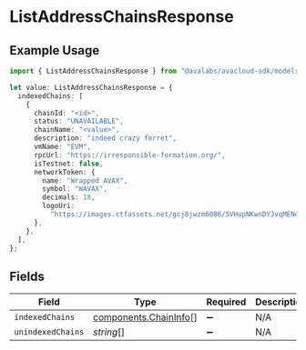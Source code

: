 # ListAddressChainsResponse

## Example Usage

```typescript
import { ListAddressChainsResponse } from "@avalabs/avacloud-sdk/models/components";

let value: ListAddressChainsResponse = {
  indexedChains: [
    {
      chainId: "<id>",
      status: "UNAVAILABLE",
      chainName: "<value>",
      description: "indeed crazy ferret",
      vmName: "EVM",
      rpcUrl: "https://irresponsible-formation.org/",
      isTestnet: false,
      networkToken: {
        name: "Wrapped AVAX",
        symbol: "WAVAX",
        decimals: 18,
        logoUri:
          "https://images.ctfassets.net/gcj8jwzm6086/5VHupNKwnDYJvqMENeV7iJ/fdd6326b7a82c8388e4ee9d4be7062d4/avalanche-avax-logo.svg",
      },
    },
  ],
};
```

## Fields

| Field                                                          | Type                                                           | Required                                                       | Description                                                    |
| -------------------------------------------------------------- | -------------------------------------------------------------- | -------------------------------------------------------------- | -------------------------------------------------------------- |
| `indexedChains`                                                | [components.ChainInfo](../../models/components/chaininfo.md)[] | :heavy_minus_sign:                                             | N/A                                                            |
| `unindexedChains`                                              | *string*[]                                                     | :heavy_minus_sign:                                             | N/A                                                            |